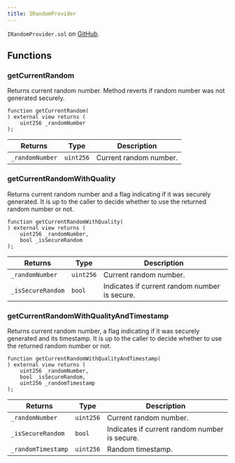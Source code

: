 ```yaml
---
title: IRandomProvider
---
```


<!-- This is an autogenerated file. Do not edit! -->

`IRandomProvider.sol` on [GitHub](https://github.com/flare-foundation/flare-smart-contracts-v2/blob/main/contracts/userInterfaces/IRandomProvider.sol).

## Functions

### getCurrentRandom

Returns current random number. Method reverts if random number was not generated securely.

```solidity
function getCurrentRandom(
) external view returns (
    uint256 _randomNumber
);
```

| Returns         | Type      | Description            |
| --------------- | --------- | ---------------------- |
| `_randomNumber` | `uint256` | Current random number. |

### getCurrentRandomWithQuality

Returns current random number and a flag indicating if it was securely generated.
It is up to the caller to decide whether to use the returned random number or not.

```solidity
function getCurrentRandomWithQuality(
) external view returns (
    uint256 _randomNumber,
    bool _isSecureRandom
);
```

| Returns           | Type      | Description                                   |
| ----------------- | --------- | --------------------------------------------- |
| `_randomNumber`   | `uint256` | Current random number.                        |
| `_isSecureRandom` | `bool`    | Indicates if current random number is secure. |

### getCurrentRandomWithQualityAndTimestamp

Returns current random number, a flag indicating if it was securely generated and its timestamp.
It is up to the caller to decide whether to use the returned random number or not.

```solidity
function getCurrentRandomWithQualityAndTimestamp(
) external view returns (
    uint256 _randomNumber,
    bool _isSecureRandom,
    uint256 _randomTimestamp
);
```

| Returns            | Type      | Description                                   |
| ------------------ | --------- | --------------------------------------------- |
| `_randomNumber`    | `uint256` | Current random number.                        |
| `_isSecureRandom`  | `bool`    | Indicates if current random number is secure. |
| `_randomTimestamp` | `uint256` | Random timestamp.                             |

